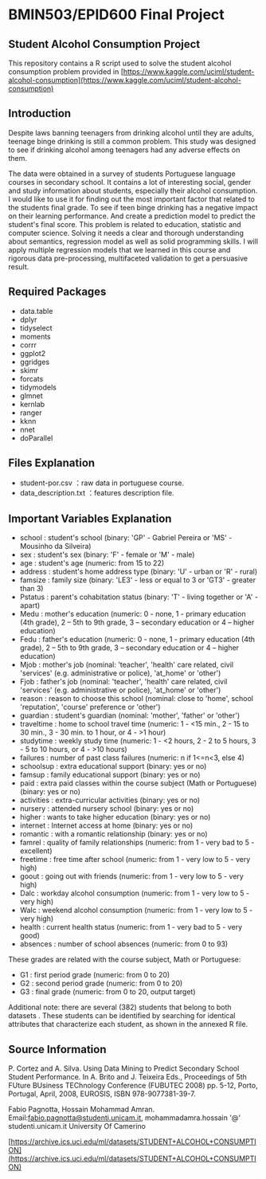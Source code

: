 # BMIN503/EPID600 Final Project
## Student Alcohol Consumption Project

This repository contains a R script used to solve the student alcohol consumption problem provided in [https://www.kaggle.com/uciml/student-alcohol-consumption](https://www.kaggle.com/uciml/student-alcohol-consumption)

## Introduction
Despite laws banning teenagers from drinking alcohol until they are adults, teenage binge drinking is still a common problem. This study was designed to see if drinking alcohol among teenagers had any adverse effects on them.

The data were obtained in a survey of students Portuguese language courses in secondary school. It contains a lot of interesting social, gender and study information about students, especially their alcohol consumption. I would like to use it for finding out the most important factor that related to the students final grade. To see if teen binge drinking has a negative impact on their learning performance. And create a prediction model to predict the student's final score. This problem is related to education, statistic and computer science. Solving it needs a clear and thorough understanding about semantics, regression model as well as solid programming skills. I will apply multiple regression models that we learned in this course and rigorous data pre-processing, multifaceted validation to get a persuasive result.

## Required Packages
 - data.table
 - dplyr
 - tidyselect
 - moments
 - corrr
 - ggplot2
 - ggridges
 - skimr
 - forcats
 - tidymodels
 - glmnet
 - kernlab
 - ranger
 - kknn
 - nnet
 - doParallel

## Files Explanation
- student-por.csv ：raw data in portuguese course.
- data_description.txt ：features description file.

## Important Variables Explanation
- school : student's school (binary: 'GP' - Gabriel Pereira or 'MS' - Mousinho da Silveira)
- sex : student's sex (binary: 'F' - female or 'M' - male)
- age : student's age (numeric: from 15 to 22)
- address : student's home address type (binary: 'U' - urban or 'R' - rural)
- famsize : family size (binary: 'LE3' - less or equal to 3 or 'GT3' - greater than 3)
- Pstatus : parent's cohabitation status (binary: 'T' - living together or 'A' - apart)
- Medu : mother's education (numeric: 0 - none, 1 - primary education (4th grade), 2 – 5th to 9th grade, 3 – secondary education or 4 – higher education)
- Fedu : father's education (numeric: 0 - none, 1 - primary education (4th grade), 2 – 5th to 9th grade, 3 – secondary education or 4 – higher education)
- Mjob : mother's job (nominal: 'teacher', 'health' care related, civil 'services' (e.g. administrative or police), 'at_home' or 'other')
- Fjob : father's job (nominal: 'teacher', 'health' care related, civil 'services' (e.g. administrative or police), 'at_home' or 'other')
- reason : reason to choose this school (nominal: close to 'home', school 'reputation', 'course' preference or 'other')
- guardian : student's guardian (nominal: 'mother', 'father' or 'other')
- traveltime : home to school travel time (numeric: 1 - <15 min., 2 - 15 to 30 min., 3 - 30 min. to 1 hour, or 4 - >1 hour)
- studytime : weekly study time (numeric: 1 - <2 hours, 2 - 2 to 5 hours, 3 - 5 to 10 hours, or 4 - >10 hours)
- failures : number of past class failures (numeric: n if 1<=n<3, else 4)
- schoolsup : extra educational support (binary: yes or no)
- famsup : family educational support (binary: yes or no)
- paid : extra paid classes within the course subject (Math or Portuguese) (binary: yes or no)
- activities : extra-curricular activities (binary: yes or no)
- nursery : attended nursery school (binary: yes or no)
- higher : wants to take higher education (binary: yes or no)
- internet : Internet access at home (binary: yes or no)
- romantic : with a romantic relationship (binary: yes or no)
- famrel : quality of family relationships (numeric: from 1 - very bad to 5 - excellent)
- freetime : free time after school (numeric: from 1 - very low to 5 - very high)
- goout : going out with friends (numeric: from 1 - very low to 5 - very high)
- Dalc : workday alcohol consumption (numeric: from 1 - very low to 5 - very high)
- Walc : weekend alcohol consumption (numeric: from 1 - very low to 5 - very high)
- health : current health status (numeric: from 1 - very bad to 5 - very good)
- absences : number of school absences (numeric: from 0 to 93)

These grades are related with the course subject, Math or Portuguese:
- G1 : first period grade (numeric: from 0 to 20)
- G2 : second period grade (numeric: from 0 to 20)
- G3 : final grade (numeric: from 0 to 20, output target)

Additional note: there are several (382) students that belong to both datasets . 
These students can be identified by searching for identical attributes
that characterize each student, as shown in the annexed R file.

## Source Information

P. Cortez and A. Silva. Using Data Mining to Predict Secondary School Student Performance. In A. Brito and J. Teixeira Eds., Proceedings of 5th FUture BUsiness TEChnology Conference (FUBUTEC 2008) pp. 5-12, Porto, Portugal, April, 2008, EUROSIS, ISBN 978-9077381-39-7.

Fabio Pagnotta, Hossain Mohammad Amran. 
Email:fabio.pagnotta@studenti.unicam.it, mohammadamra.hossain '@' studenti.unicam.it 
University Of Camerino

[https://archive.ics.uci.edu/ml/datasets/STUDENT+ALCOHOL+CONSUMPTION](https://archive.ics.uci.edu/ml/datasets/STUDENT+ALCOHOL+CONSUMPTION)
